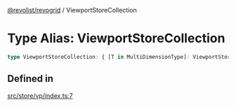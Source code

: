 [@revolist/revogrid](README.md) / ViewportStoreCollection

# Type Alias: ViewportStoreCollection

```ts
type ViewportStoreCollection: { [T in MultiDimensionType]: ViewportStore };
```

## Defined in

[src/store/vp/index.ts:7](https://github.com/revolist/revogrid/blob/4b01754704358a4c5d2c901c2c25a863bb4fded2/src/store/vp/index.ts#L7)
